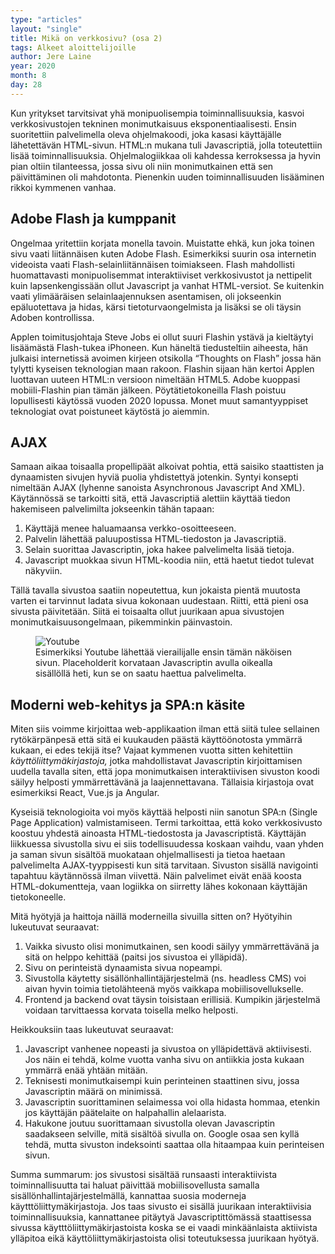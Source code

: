 ```yaml
---
type: "articles"
layout: "single"
title: Mikä on verkkosivu? (osa 2)
tags: Alkeet aloittelijoille
author: Jere Laine
year: 2020
month: 8
day: 28
---
```


Kun yritykset tarvitsivat yhä monipuolisempia toiminnallisuuksia, kasvoi verkkosivustojen tekninen monimutkaisuus eksponentiaalisesti. Ensin suoritettiin palvelimella oleva ohjelmakoodi, joka kasasi käyttäjälle lähetettävän HTML-sivun. HTML:n mukana tuli Javascriptiä, jolla toteutettiin lisää toiminnallisuuksia. Ohjelmalogiikkaa oli kahdessa kerroksessa ja hyvin pian oltiin tilanteessa, jossa sivu oli niin monimutkainen että sen päivittäminen oli mahdotonta. Pienenkin uuden toiminnallisuuden lisääminen rikkoi kymmenen vanhaa.

## Adobe Flash ja kumppanit

Ongelmaa yritettiin korjata monella tavoin. Muistatte ehkä, kun joka toinen sivu vaati liitännäisen kuten Adobe Flash. Esimerkiksi suurin osa internetin videoista vaati Flash-selainliitännäisen toimiakseen. Flash mahdollisti huomattavasti monipuolisemmat interaktiiviset verkkosivustot ja nettipelit kuin lapsenkengissään ollut Javascript ja vanhat HTML-versiot. Se kuitenkin vaati ylimääräisen selainlaajennuksen asentamisen, oli jokseenkin epäluotettava ja hidas, kärsi tietoturvaongelmista ja lisäksi se oli täysin Adoben kontrollissa.

Applen toimitusjohtaja Steve Jobs ei ollut suuri Flashin ystävä ja kieltäytyi lisäämästä Flash-tukea iPhoneen. Kun häneltä tiedusteltiin aiheesta, hän julkaisi internetissä avoimen kirjeen otsikolla “Thoughts on Flash” jossa hän tylytti kyseisen teknologian maan rakoon. Flashin sijaan hän kertoi Applen luottavan uuteen HTML:n versioon nimeltään HTML5. Adobe kuoppasi mobiili-Flashin pian tämän jälkeen. Pöytätietokoneilla Flash poistuu lopullisesti käytössä vuoden 2020 lopussa. Monet muut samantyyppiset teknologiat ovat poistuneet käytöstä jo aiemmin.

## AJAX

Samaan aikaa toisaalla propellipäät alkoivat pohtia, että saisiko staattisten ja dynaamisten sivujen hyviä puolia yhdistettyä jotenkin. Syntyi konsepti nimeltään AJAX (lyhenne sanoista Asynchronous Javascript And XML). Käytännössä se tarkoitti sitä, että Javascriptiä alettiin käyttää tiedon hakemiseen palvelimilta jokseenkin tähän tapaan:

1. Käyttäjä menee haluamaansa verkko-osoitteeseen.
2. Palvelin lähettää paluupostissa HTML-tiedoston ja Javascriptiä.
3. Selain suorittaa Javascriptin, joka hakee palvelimelta lisää tietoja.
4. Javascript muokkaa sivun HTML-koodia niin, että haetut tiedot tulevat näkyviin.

Tällä tavalla sivustoa saatiin nopeutettua, kun jokaista pientä muutosta varten ei tarvinnut ladata sivua kokonaan uudestaan. Riitti, että pieni osa sivusta päivitetään. Siitä ei toisaalta ollut juurikaan apua sivustojen monimutkaisuusongelmaan, pikemminkin päinvastoin.

<figure>
<img src="/images/youtube.jpg" alt="Youtube">
<figcaption>Esimerkiksi Youtube lähettää vierailijalle ensin tämän näköisen sivun. Placeholderit korvataan Javascriptin avulla oikealla sisällöllä heti, kun se on saatu haettua palvelimelta.</figcaption>
</figure>

## Moderni web-kehitys ja SPA:n käsite

Miten siis voimme kirjoittaa web-applikaation ilman että siitä tulee sellainen rytökärpänpesä että sitä ei kuukauden päästä käyttöönotosta ymmärrä kukaan, ei edes tekijä itse? Vajaat kymmenen vuotta sitten kehitettiin _käyttöliittymäkirjastoja,_ jotka mahdollistavat Javascriptin kirjoittamisen uudella tavalla siten, että jopa monimutkaisen interaktiivisen sivuston koodi säilyy helposti ymmärrettävänä ja laajennettavana. Tällaisia kirjastoja ovat esimerkiksi React, Vue.js ja Angular.

Kyseisiä teknologioita voi myös käyttää helposti niin sanotun SPA:n (Single Page Application) valmistamiseen. Termi tarkoittaa, että koko verkkosivusto koostuu yhdestä ainoasta HTML-tiedostosta ja Javascriptistä. Käyttäjän liikkuessa sivustolla sivu ei siis todellisuudessa koskaan vaihdu, vaan yhden ja saman sivun sisältöä muokataan ohjelmallisesti ja tietoa haetaan palvelimelta AJAX-tyyppisesti kun sitä tarvitaan. Sivuston sisällä navigointi tapahtuu käytännössä ilman viivettä. Näin palvelimet eivät enää koosta HTML-dokumentteja, vaan logiikka on siirretty lähes kokonaan käyttäjän tietokoneelle.

Mitä hyötyjä ja haittoja näillä moderneilla sivuilla sitten on? Hyötyihin lukeutuvat seuraavat:

1. Vaikka sivusto olisi monimutkainen, sen koodi säilyy ymmärrettävänä ja sitä on helppo kehittää (paitsi jos sivustoa ei ylläpidä).
2. Sivu on perinteistä dynaamista sivua nopeampi.
3. Sivustolla käytetty sisällönhallintäjärjestelmä (ns. headless CMS) voi aivan hyvin toimia tietolähteenä myös vaikkapa mobiilisovellukselle.
4. Frontend ja backend ovat täysin toisistaan erillisiä. Kumpikin järjestelmä voidaan tarvittaessa korvata toisella melko helposti.

Heikkouksiin taas lukeutuvat seuraavat:

1. Javascript vanhenee nopeasti ja sivustoa on ylläpidettävä aktiivisesti. Jos näin ei tehdä, kolme vuotta vanha sivu on antiikkia josta kukaan ymmärrä enää yhtään mitään.
2. Teknisesti monimutkaisempi kuin perinteinen staattinen sivu, jossa Javascriptin määrä on minimissä.
3. Javascriptin suorittaminen selaimessa voi olla hidasta hommaa, etenkin jos käyttäjän päätelaite on halpahallin alelaarista.
4. Hakukone joutuu suorittamaan sivustolla olevan Javascriptin saadakseen selville, mitä sisältöä sivulla on. Google osaa sen kyllä tehdä, mutta sivuston indeksointi saattaa olla hitaampaa kuin perinteisen sivun.

Summa summarum: jos sivustosi sisältää runsaasti interaktiivista toiminnallisuutta tai haluat päivittää mobiilisovellusta samalla sisällönhallintajärjestelmällä, kannattaa suosia moderneja käytttöliittymäkirjastoja. Jos taas sivusto ei sisällä juurikaan interaktiivisia toiminnallisuuksia, kannattanee pitäytyä Javascriptittömässä staattisessa sivussa käytttöliittymäkirjastoista koska se ei vaadi minkäänlaista aktiivista ylläpitoa eikä käyttöliittymäkirjastoista olisi toteutuksessa juurikaan hyötyä.